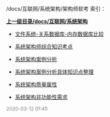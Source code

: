 /docs/互联网/系统架构/架构师软考 索引：


**[上一级目录/docs/互联网/系统架构](/docs/互联网/系统架构/index.md)**

- [文件系统-关系数据库-内存数据库比较](/docs/互联网/系统架构/架构师软考/文件系统-关系数据库-内存数据库比较.md)

- [系统架构师综合知识考点](/docs/互联网/系统架构/架构师软考/系统架构师综合知识考点.md)

- [系统架构案例分析](/docs/互联网/系统架构/架构师软考/系统架构案例分析.md)

- [系统架构案例分析具体知识点整理](/docs/互联网/系统架构/架构师软考/系统架构案例分析具体知识点整理.md)

- [系统架构质量属性](/docs/互联网/系统架构/架构师软考/系统架构质量属性.md)

- [系统架构非功能性需求](/docs/互联网/系统架构/架构师软考/系统架构非功能性需求.md)


<font size=2 color='grey'> 2020-03-12 01:45 </font>